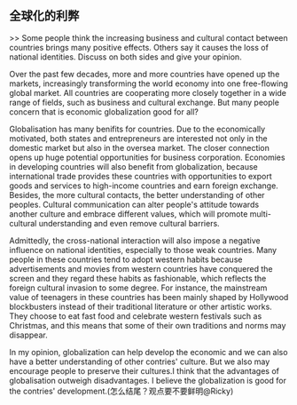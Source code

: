 ## 全球化的利弊

&gt;&gt; Some people think the increasing business and cultural contact between countries brings many positive effects. Others say it causes the loss of national identities. Discuss on both sides and give your opinion.

Over the past few decades, more and more countries have opened up the markets, increasingly transforming the world economy into one free-flowing global market. All countries are cooperating more closely together in a wide range of fields, such as business and cultural exchange. But many people concern that is economic globalization good for all? 

Globalisation has many benifits for countries. Due to the economically motivated, both states and entrepreneurs are interested not only in the domestic market but also in the oversea market. The closer connection opens up huge potential opportunities for business corporation. Economies in developing countries will also benefit from globalization, because international trade provides these countries with opportunities to export goods and services to high-income countries and earn foreign exchange. Besides, the more cultural contacts, the better understanding of other peoples. Cultural communication can alter people's attitude towards another culture and embrace different values, which will promote multi-cultural understanding and even remove cultural barriers.

Admittedly, the cross-national interaction will also impose a negative influence on national identities, especially to those weak countries. Many people in these countries tend to adopt western habits because advertisements and movies from western countries have conquered the screen and they regard these habits as fashionable, which reflects the foreign cultural invasion to some degree. For instance, the mainstream value of teenagers in these countries has been mainly shaped by Hollywood blockbusters instead of their traditional literature or other artistic works. They choose to eat fast food and celebrate western festivals such as Christmas, and this means that some of their own traditions and norms may disappear.

In my opinion, globalization can help develop the economic and we can also have a better understanding of other contries' culture. But we also may encourage people to preserve their cultures.I think that the advantages of globalisation outweigh disadvantages. I believe the globalization is good for the contries' development.\(怎么结尾？观点要不要鲜明@Ricky\)

